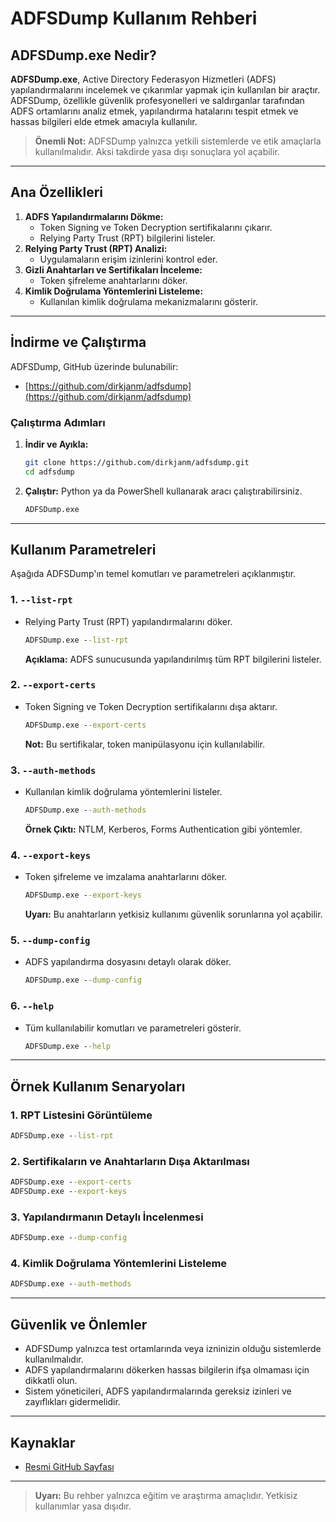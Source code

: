 # ADFSDump Kullanım Rehberi

## ADFSDump.exe Nedir?

**ADFSDump.exe**, Active Directory Federasyon Hizmetleri (ADFS) yapılandırmalarını incelemek ve çıkarımlar yapmak için kullanılan bir araçtır. ADFSDump, özellikle güvenlik profesyonelleri ve saldırganlar tarafından ADFS ortamlarını analiz etmek, yapılandırma hatalarını tespit etmek ve hassas bilgileri elde etmek amacıyla kullanılır.

> **Önemli Not:** ADFSDump yalnızca yetkili sistemlerde ve etik amaçlarla kullanılmalıdır. Aksi takdirde yasa dışı sonuçlara yol açabilir.

---

## Ana Özellikleri

1. **ADFS Yapılandırmalarını Dökme:**
   - Token Signing ve Token Decryption sertifikalarını çıkarır.
   - Relying Party Trust (RPT) bilgilerini listeler.
2. **Relying Party Trust (RPT) Analizi:**
   - Uygulamaların erişim izinlerini kontrol eder.
3. **Gizli Anahtarları ve Sertifikaları İnceleme:**
   - Token şifreleme anahtarlarını döker.
4. **Kimlik Doğrulama Yöntemlerini Listeleme:**
   - Kullanılan kimlik doğrulama mekanizmalarını gösterir.

---

## İndirme ve Çalıştırma

ADFSDump, GitHub üzerinde bulunabilir:

- [https://github.com/dirkjanm/adfsdump](https://github.com/dirkjanm/adfsdump)

### Çalıştırma Adımları

1. **İndir ve Ayıkla:**
   ```bash
   git clone https://github.com/dirkjanm/adfsdump.git
   cd adfsdump
   ```
2. **Çalıştır:**
   Python ya da PowerShell kullanarak aracı çalıştırabilirsiniz.
   ```cmd
   ADFSDump.exe
   ```

---

## Kullanım Parametreleri

Aşağıda ADFSDump'ın temel komutları ve parametreleri açıklanmıştır.

### 1. **`--list-rpt`**
- Relying Party Trust (RPT) yapılandırmalarını döker.

  ```cmd
  ADFSDump.exe --list-rpt
  ```
  **Açıklama:** ADFS sunucusunda yapılandırılmış tüm RPT bilgilerini listeler.

### 2. **`--export-certs`**
- Token Signing ve Token Decryption sertifikalarını dışa aktarır.

  ```cmd
  ADFSDump.exe --export-certs
  ```
  **Not:** Bu sertifikalar, token manipülasyonu için kullanılabilir.

### 3. **`--auth-methods`**
- Kullanılan kimlik doğrulama yöntemlerini listeler.

  ```cmd
  ADFSDump.exe --auth-methods
  ```
  **Örnek Çıktı:** NTLM, Kerberos, Forms Authentication gibi yöntemler.

### 4. **`--export-keys`**
- Token şifreleme ve imzalama anahtarlarını döker.

  ```cmd
  ADFSDump.exe --export-keys
  ```
  **Uyarı:** Bu anahtarların yetkisiz kullanımı güvenlik sorunlarına yol açabilir.

### 5. **`--dump-config`**
- ADFS yapılandırma dosyasını detaylı olarak döker.

  ```cmd
  ADFSDump.exe --dump-config
  ```

### 6. **`--help`**
- Tüm kullanılabilir komutları ve parametreleri gösterir.

  ```cmd
  ADFSDump.exe --help
  ```

---

## Örnek Kullanım Senaryoları

### 1. RPT Listesini Görüntüleme
```cmd
ADFSDump.exe --list-rpt
```

### 2. Sertifikaların ve Anahtarların Dışa Aktarılması
```cmd
ADFSDump.exe --export-certs
ADFSDump.exe --export-keys
```

### 3. Yapılandırmanın Detaylı İncelenmesi
```cmd
ADFSDump.exe --dump-config
```

### 4. Kimlik Doğrulama Yöntemlerini Listeleme
```cmd
ADFSDump.exe --auth-methods
```

---

## Güvenlik ve Önlemler

- ADFSDump yalnızca test ortamlarında veya izninizin olduğu sistemlerde kullanılmalıdır.
- ADFS yapılandırmalarını dökerken hassas bilgilerin ifşa olmaması için dikkatli olun.
- Sistem yöneticileri, ADFS yapılandırmalarında gereksiz izinleri ve zayıflıkları gidermelidir.

---

## Kaynaklar

- [Resmi GitHub Sayfası](https://github.com/dirkjanm/adfsdump)

---

> **Uyarı:** Bu rehber yalnızca eğitim ve araştırma amaçlıdır. Yetkisiz kullanımlar yasa dışıdır.
